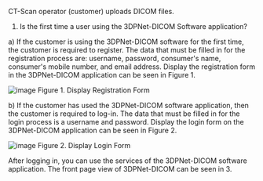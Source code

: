 CT-Scan operator (customer) uploads DICOM files.

1) Is the first time a user using the 3DPNet-DICOM Software application?

a) If the customer is using the 3DPNet-DICOM software for the first time, the customer is required to register. The data that must be filled in for the registration process are: username, password, consumer's name, consumer's mobile number, and email address. Display the registration form in the 3DPNet-DICOM application can be seen in Figure 1.

![image](https://user-images.githubusercontent.com/57787279/73622825-2be48e80-466d-11ea-97e1-7797338a3c66.png)
Figure 1. Display Registration Form

b) If the customer has used the 3DPNet-DICOM software application, then the customer is required to log-in. The data that must be filled in for the login process is a username and password. Display the login form on the 3DPNet-DICOM application can be seen in Figure 2.

![image](https://user-images.githubusercontent.com/57787279/73623413-76ffa100-466f-11ea-9aab-a94dcf97d4f1.png)
Figure 2. Display Login Form

After logging in, you can use the services of the 3DPNet-DICOM software application. The front page view of 3DPNet-DICOM can be seen in 3. 
